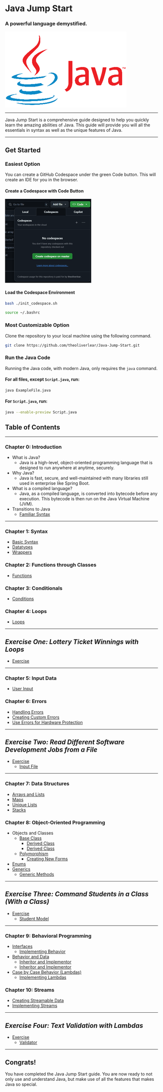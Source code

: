 # Java Jump Start
### A powerful language demystified.

![Java Logo](./images/java.png)

---

Java Jump Start is a comprehensive guide designed to help you quickly learn
the amazing abilities of Java. This guide will provide you will all the 
essentials in syntax as well as the unique features of Java.

---

## Get Started

### Easiest Option

You can create a GitHub Codespace under the green Code button. This will 
create an IDE for you in the browser.

#### Create a Codespace with Code Button

![Codespaces Example](./images/codespaces_example.png)

#### Load the Codespace Environment

```bash
bash ./init_codespace.sh
```

```bash
source ~/.bashrc
```

### Most Customizable Option
Clone the repository to your local machine using the following command.
```bash
git clone https://github.com/theoliverlear/Java-Jump-Start.git
```

### Run the Java Code

Running the Java code, with modern Java, only requires the `java` command.

#### For all files, except `Script.java`, run:

```bash
java ExampleFile.java
```

#### For `Script.java`, run:

```bash
java --enable-preview Script.java
```

## Table of Contents

---

### Chapter 0: Introduction

- What is Java?
  - Java is a high-level, object-oriented programming language that is 
designed to run anywhere at anytime, securely.
- Why Java?
  - Java is fast, secure, and well-maintained with many libraries still used 
in enterprise like Spring Boot.
- What is a compiled language?
  - Java, as a compiled language, is converted into bytecode before any
execution. This bytecode is then run on the Java Virtual Machine (JVM).
- Transitions to Java
  - [Familiar Syntax](./src/main/java/org/theoliverlear/learn/scripts/Script.java)

---

### Chapter 1: Syntax
- [Basic Syntax](./src/main/java/org/theoliverlear/learn/syntax/Syntax.java)
- [Datatypes](./src/main/java/org/theoliverlear/learn/syntax/DataTypes.java)
- [Wrappers](./src/main/java/org/theoliverlear/learn/syntax/Wrappers.java)

### Chapter 2: Functions through Classes
- [Functions](./src/main/java/org/theoliverlear/learn/functions/Functions.java)

### Chapter 3: Conditionals
- [Conditions](./src/main/java/org/theoliverlear/learn/conditions/Conditions.java)

### Chapter 4: Loops
- [Loops](./src/main/java/org/theoliverlear/learn/loops/Loops.java)

---

## _Exercise One: Lottery Ticket Winnings with Loops_
- [Exercise](src/main/java/org/theoliverlear/exercise/loop/LoopExercise.java)

---

### Chapter 5: Input Data
- [User Input](./src/main/java/org/theoliverlear/learn/inputs/Inputs.java)

### Chapter 6: Errors
- [Handling Errors](./src/main/java/org/theoliverlear/learn/exceptions/RatingInput.java)
- [Creating Custom Errors](./src/main/java/org/theoliverlear/learn/exceptions/RatingOutOfBounds.java)
- [Use Errors for Hardware Protection](./src/main/java/org/theoliverlear/learn/exceptions/HackingAttemptException.java)

---

## _Exercise Two: Read Different Software Development Jobs from a File_
- [Exercise](./src/main/java/org/theoliverlear/exercise/input/InputExercise.java)
  - [Input File](./src/main/java/org/theoliverlear/exercise/input/programming_jobs.txt)

---

### Chapter 7: Data Structures
- [Arrays and Lists](./src/main/java/org/theoliverlear/learn/datastructures/ArrayCollection.java)
- [Maps](./src/main/java/org/theoliverlear/learn/datastructures/Maps.java)
- [Unique Lists](./src/main/java/org/theoliverlear/learn/datastructures/UniqueLists.java)
- [Stacks](./src/main/java/org/theoliverlear/learn/datastructures/Stacks.java)

### Chapter 8: Object-Oriented Programming

- Objects and Classes
  - [Base Class](./src/main/java/org/theoliverlear/learn/abstractions/object/bird/Bird.java)
    - [Derived Class](./src/main/java/org/theoliverlear/learn/abstractions/object/bird/Parrot.java)
    - [Derived Class](./src/main/java/org/theoliverlear/learn/abstractions/object/bird/Pigeon.java)
  - [Polymorphism](./src/main/java/org/theoliverlear/learn/abstractions/object/text/TextualContent.java)
    - [Creating New Forms](./src/main/java/org/theoliverlear/learn/abstractions/object/text/SectionedText.java)
- [Enums](./src/main/java/org/theoliverlear/learn/abstractions/constant/OfficerTitle.java)
- [Generics](./src/main/java/org/theoliverlear/learn/generics/DynamicType.java) 
  - [Generic Methods](./src/main/java/org/theoliverlear/learn/generics/DynamicFunction.java)

---

## _Exercise Three: Command Students in a Class (With a Class)_
- [Exercise](./src/main/java/org/theoliverlear/exercise/objects/ClassExercise.java)
  - [Student Model](./src/main/java/org/theoliverlear/exercise/objects/Student.java)

---

### Chapter 9: Behavioral Programming
- [Interfaces](./src/main/java/org/theoliverlear/learn/abstractions/behavior/Chirper.java)
  - [Implementing Behavior](./src/main/java/org/theoliverlear/learn/abstractions/object/bird/BirdCage.java)
- [Behavior and Data](./src/main/java/org/theoliverlear/learn/abstractions/behavior/coder/Coder.java)
  - [Inheritor and Implementor](./src/main/java/org/theoliverlear/learn/abstractions/behavior/coder/WebDeveloper.java)
  - [Inheritor and Implementor](./src/main/java/org/theoliverlear/learn/abstractions/behavior/coder/DataEngineer.java)
- [Case by Case Behavior (Lambdas)](./src/main/java/org/theoliverlear/learn/abstractions/behavior/lamda/MathCalculation.java)
  - [Implementing Lambdas](./src/main/java/org/theoliverlear/learn/abstractions/behavior/lamda/DynamicMath.java)

### Chapter 10: Streams
- [Creating Streamable Data](./src/main/java/org/theoliverlear/learn/streams/AcmOfficer.java)
- [Implementing Streams](./src/main/java/org/theoliverlear/learn/streams/OfficerStream.java)

---

## _Exercise Four: Text Validation with Lambdas_
- [Exercise](./src/main/java/org/theoliverlear/exercise/behavior/TextValidatorExercise.java)
  - [Validator](./src/main/java/org/theoliverlear/exercise/behavior/TextValidator.java)

---

## Congrats!
You have completed the Java Jump Start guide. You are now ready to not only
use and understand Java, but make use of all the features that makes Java so
special.